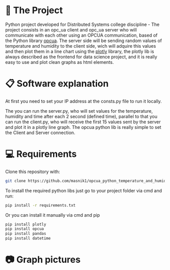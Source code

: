 # 📁 The Project
Python project developed for Distributed Systems college discipline -  The project consists in an opc_ua client and opc_ua server who will communicate with each other using an OPCUA communication, based of the Python library [opcua](https://pypi.org/project/opcua). The server side will be sending random values of temperature and humidity to the client side, wich will adquire this values and then plot them in a line chart using the [plotly](https://plotly.com/) library, the plotly lib is always described as the frontend for data science project, and it is really easy to use and plot clean graphs as html elements.

# 📋 Software explanation

At first you need to set your IP address at the consts.py file to run it locally.

The you can run the server.py, who will set values for the temperature, humidity and time after each 2 second (defined time), parallel to that you can run the client.py, who will receive the first 15 values sent by the server and plot it in a plotly line graph. The opcua python lib is really simple to set the Client and Server connection.

# 💻 Requirements

Clone this repository with:
```bash
git clone https://github.com/masnik1/opcua_python_temperature_and_humidity.git
```
To install the required python libs just go to your project folder via cmd and run:
```bash
pip install -r requirements.txt
```
Or you can install it manually via cmd and pip
```bash
pip install plotly
pip install opcua
pip install pandas
pip install datetime
```
# 📷 Graph pictures
